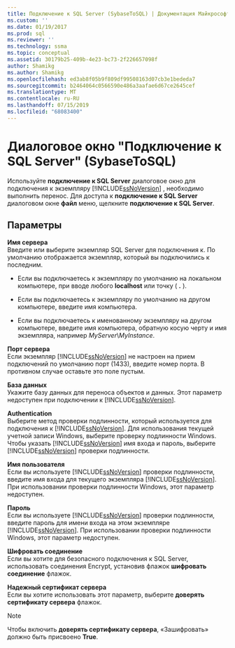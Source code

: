 ```yaml
---
title: Подключение к SQL Server (SybaseToSQL) | Документация Майкрософт
ms.custom: ''
ms.date: 01/19/2017
ms.prod: sql
ms.reviewer: ''
ms.technology: ssma
ms.topic: conceptual
ms.assetid: 30179b25-409b-4e23-bc73-2f226657098f
author: Shamikg
ms.author: Shamikg
ms.openlocfilehash: ed3ab8f05b9f809df99508163d07cb3e1bededa7
ms.sourcegitcommit: b2464064c0566590e486a3aafae6d67ce2645cef
ms.translationtype: MT
ms.contentlocale: ru-RU
ms.lasthandoff: 07/15/2019
ms.locfileid: "68083400"
---
```

# <a name="connect-to-sql-server-sybasetosql"></a>Диалоговое окно "Подключение к SQL Server" (SybaseToSQL)
Используйте **подключение к SQL Server** диалоговое окно для подключения к экземпляру [!INCLUDE[ssNoVersion](../../includes/ssnoversion-md.md)] , необходимо выполнить перенос. Для доступа к **подключение к SQL Server** диалоговом окне **файл** меню, щелкните **подключение к SQL Server**.  
  
## <a name="options"></a>Параметры  
**Имя сервера**  
Введите или выберите экземпляр SQL Server для подключения к. По умолчанию отображается экземпляр, который вы подключились к последним.  
  
-   Если вы подключаетесь к экземпляру по умолчанию на локальном компьютере, при вводе любого **localhost** или точку ( **.** ).  
  
-   Если вы подключаетесь к экземпляру по умолчанию на другом компьютере, введите имя компьютера.  
  
-   Если вы подключаетесь к именованному экземпляру на другом компьютере, введите имя компьютера, обратную косую черту и имя экземпляра, например *MyServer*\\*MyInstance*.  
  
**Порт сервера**  
Если экземпляр [!INCLUDE[ssNoVersion](../../includes/ssnoversion-md.md)] не настроен на прием подключений по умолчанию порт (1433), введите номер порта. В противном случае оставьте это поле пустым.  
  
**База данных**  
Укажите базу данных для переноса объектов и данных. Этот параметр недоступен при подключении к [!INCLUDE[ssNoVersion](../../includes/ssnoversion-md.md)].  
  
**Authentication**  
Выберите метод проверки подлинности, который используется для подключения к [!INCLUDE[ssNoVersion](../../includes/ssnoversion-md.md)]. Для использования текущей учетной записи Windows, выберите проверку подлинности Windows. Чтобы указать [!INCLUDE[ssNoVersion](../../includes/ssnoversion-md.md)] имя входа и пароль, выберите [!INCLUDE[ssNoVersion](../../includes/ssnoversion-md.md)] проверки подлинности.  
  
**Имя пользователя**  
Если вы используете [!INCLUDE[ssNoVersion](../../includes/ssnoversion-md.md)] проверки подлинности, введите имя входа для текущего экземпляра [!INCLUDE[ssNoVersion](../../includes/ssnoversion-md.md)]. При использовании проверки подлинности Windows, этот параметр недоступен.  
  
**Пароль**  
Если вы используете [!INCLUDE[ssNoVersion](../../includes/ssnoversion-md.md)] проверки подлинности, введите пароль для имени входа на этом экземпляре [!INCLUDE[ssNoVersion](../../includes/ssnoversion-md.md)]. При использовании проверки подлинности Windows, этот параметр недоступен.  
  
**Шифровать соединение**  
Если вы хотите для безопасного подключения к SQL Server, использовать соединения Encrypt, установив флажок **шифровать соединение** флажок.  
  
**Надежный сертификат сервера**  
Если вы хотите использовать этот параметр, выберите **доверять сертификату сервера** флажок.  
  
> [!NOTE]  
> Чтобы включить **доверять сертификату сервера**, «Зашифровать» должно быть присвоено **True**.  
  
